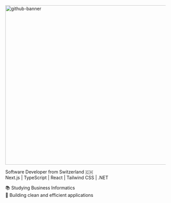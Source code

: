 <img width="1500" height="500" alt="github-banner" src="https://github.com/user-attachments/assets/d976f645-0b7c-4010-9285-7d45090aab38" />

Software Developer from Switzerland 🇨🇭  
Next.js | TypeScript | React | Tailwind CSS | .NET

📚 Studying Business Informatics  
🚀 Building clean and efficient applications
